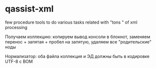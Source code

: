 # qassist-xml
few procedure tools to do various tasks related with "tons " of xml processing


Получаем коллекцию: копируем вывод консоли в блокнот, заменяем перенос + запятая + пробел на запятую, удаляем все "родительские" ноды

Нормализатор: оба файла коллекция и ЭД должны быть в кодировке UTF-8 с BOM 
